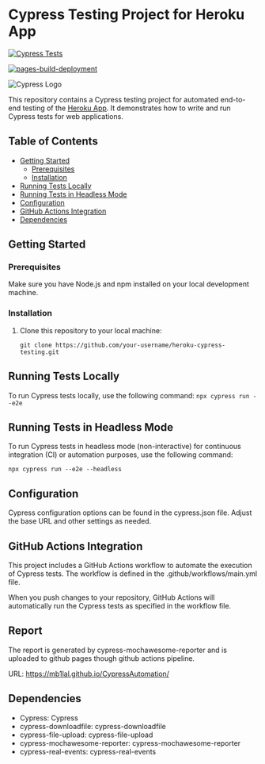 # Cypress Testing Project for Heroku App
[![Cypress Tests](https://github.com/MB1lal/CypressAutomation/actions/workflows/main.yml/badge.svg?branch=master)](https://github.com/MB1lal/CypressAutomation/actions/workflows/main.yml)

[![pages-build-deployment](https://github.com/MB1lal/CypressAutomation/actions/workflows/pages/pages-build-deployment/badge.svg)](https://github.com/MB1lal/CypressAutomation/actions/workflows/pages/pages-build-deployment)

![Cypress Logo](https://docs.cypress.io/img/logo/cypress-logo-dark.png)

This repository contains a Cypress testing project for automated end-to-end testing of the [Heroku App](https://the-internet.herokuapp.com). It demonstrates how to write and run Cypress tests for web applications.

## Table of Contents
- [Getting Started](#getting-started)
  - [Prerequisites](#prerequisites)
  - [Installation](#installation)
- [Running Tests Locally](#running-tests-locally)
- [Running Tests in Headless Mode](#running-tests-in-headless-mode)
- [Configuration](#configuration)
- [GitHub Actions Integration](#github-actions-integration)
- [Dependencies](#dependencies)

## Getting Started

### Prerequisites

Make sure you have Node.js and npm installed on your local development machine.

### Installation

1. Clone this repository to your local machine:

   ```git clone https://github.com/your-username/heroku-cypress-testing.git```

## Running Tests Locally
To run Cypress tests locally, use the following command:
    ```npx cypress run --e2e```


## Running Tests in Headless Mode
To run Cypress tests in headless mode (non-interactive) for continuous integration (CI) or automation purposes, use the following command:
   
   ```npx cypress run --e2e --headless```

## Configuration
Cypress configuration options can be found in the cypress.json file. Adjust the base URL and other settings as needed.

## GitHub Actions Integration
This project includes a GitHub Actions workflow to automate the execution of Cypress tests. The workflow is defined in the .github/workflows/main.yml file.

When you push changes to your repository, GitHub Actions will automatically run the Cypress tests as specified in the workflow file.

## Report
The report is generated by cypress-mochawesome-reporter and is uploaded to github pages though github actions pipeline.

URL: https://mb1lal.github.io/CypressAutomation/

## Dependencies
- Cypress: Cypress
- cypress-downloadfile: cypress-downloadfile
- cypress-file-upload: cypress-file-upload
- cypress-mochawesome-reporter: cypress-mochawesome-reporter
- cypress-real-events: cypress-real-events
